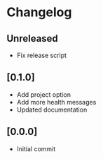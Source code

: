 # Changelog

## Unreleased

- Fix release script

## [0.1.0]

- Add project option
- Add more health messages
- Updated documentation

## [0.0.0] 

 - Initial commit 
